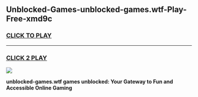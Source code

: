
## Unblocked-Games-unblocked-games.wtf-Play-Free-xmd9c
<h3>
<a href="https://premium76.site?title=unblocked-games.wtf&ref=21A">CLICK TO PLAY</a></h3>
<hr>

<h3>
<a href="https://premium76.site?title=unblocked-games.wtf&ref=21A">CLICK 2 PLAY</a>
  
</h3>

<a href="https://premium76.site?title=unblocked-games.wtf&ref=21A"><img src="https://clearcache.store/games.png"></a>


**unblocked-games.wtf games unblocked: Your Gateway to Fun and Accessible Online Gaming**
